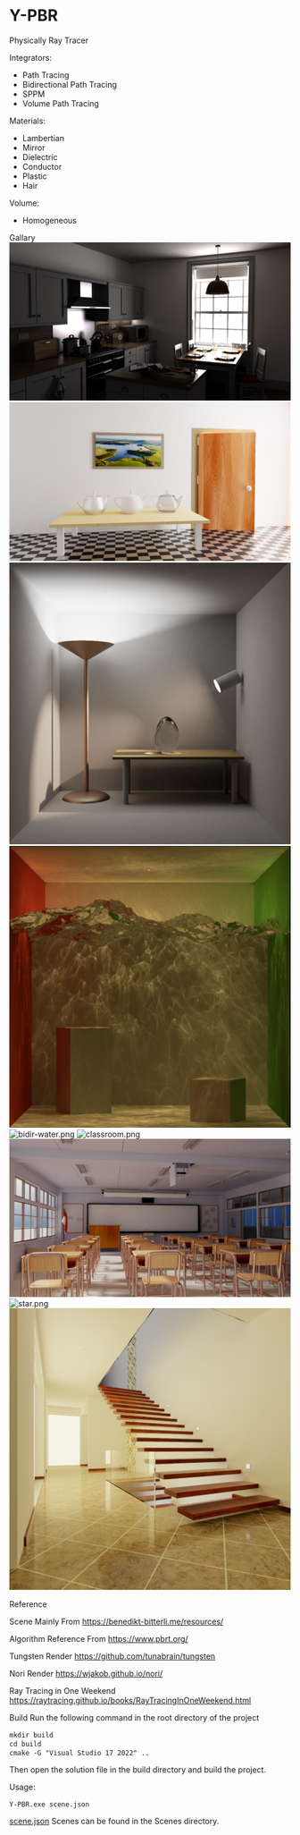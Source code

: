 # Y-PBR
Physically Ray Tracer 

Integrators:
- Path Tracing
- Bidirectional Path Tracing
- SPPM
- Volume Path Tracing

Materials:
- Lambertian
- Mirror
- Dielectric
- Conductor
- Plastic
- Hair

Volume:
- Homogeneous

Gallary
![kitchen.png](Gallery%2Fkitchen.png)
![ajar.png](Gallery%2Fveach-ajar.png)
![bidir.png](Gallery%2Fbidir.png)![veach-bidir12-4.png](Gallery%2Fsppm.png)
![bidir-water.png](Gallery%2Fbidir-water.png)
![classroom.png](Gallery%2Fclassroom.png)
![classroom1.png](Gallery%2Fclassroom1.png)
![star.png](Gallery%2Fstar.png)
![star1.png](Gallery%2Fstar1.png)

Reference

Scene Mainly From https://benedikt-bitterli.me/resources/

Algorithm Reference From https://www.pbrt.org/  


Tungsten Render  https://github.com/tunabrain/tungsten  

Nori Render https://wjakob.github.io/nori/  

Ray Tracing in One Weekend https://raytracing.github.io/books/RayTracingInOneWeekend.html  


Build
Run the following command in the root directory of the project
```shell
mkdir build
cd build
cmake -G "Visual Studio 17 2022" ..
```
Then open the solution file in the build directory and build the project.

Usage:
```shell
Y-PBR.exe scene.json
```
[scene.json](scenes/classroom/scene.json)
Scenes can be found in the Scenes directory.

